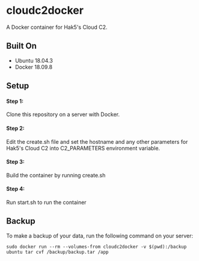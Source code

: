 # cloudc2docker
A Docker container for Hak5's Cloud C2.

## Built On
* Ubuntu 18.04.3
* Docker 18.09.8

## Setup

#### Step 1:
Clone this repository on a server with Docker.

#### Step 2:
Edit the create.sh file and set the hostname and any other parameters for Hak5's Cloud C2 into C2_PARAMETERS environment variable.

#### Step 3:
Build the container by running create.sh

#### Step 4:
Run start.sh to run the container

## Backup
To make a backup of your data, run the following command on your server:
```
sudo docker run --rm --volumes-from cloudc2docker -v $(pwd):/backup ubuntu tar cvf /backup/backup.tar /app
```
